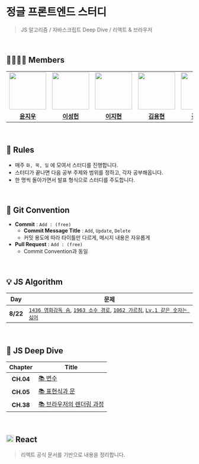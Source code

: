 # 정글 프론트엔드 스터디

> JS 알고리즘 / 자바스크립트 Deep Dive / 리액트 & 브라우저

<br>

## 👨‍👨‍👦‍👦 Members

<table>
<tr>
<td align="center"><a href="https://github.com/Riudiu"><img src="https://avatars.githubusercontent.com/u/86466976?v=4" width="100px" /></a></td>
<td align="center"><a href="https://github.com/heondeam"><img src="https://avatars.githubusercontent.com/u/128656530?v=4" width="100px" /></a></td>
<td align="center"><a href="https://github.com/doragimoochim"><img src="https://avatars.githubusercontent.com/u/129679381?v=4" width="100px" /></a></td>
<td align="center"><a href="https://github.com/YongHyunKing"><img src="https://avatars.githubusercontent.com/u/99469068?v=4" width="100px" /></a></td>
<td align="center"><a href="https://github.com/KimCookieYa"><img src="https://avatars.githubusercontent.com/u/45006957?v=4" width="100px" /></a></td>
<td align="center"><a href="https://github.com/DI-Kim"><img src="https://avatars.githubusercontent.com/u/43124902?v=4" width="100px" /></a></td>
</tr>
<tr>
  <td align="center"><a href="https://github.com/Riudiu"><b>윤지우</b></a></td>
  <td align="center"><a href="https://github.com/heondeam"><b>이성헌</b></a></td>
  <td align="center"><a href="https://github.com/doragimoochim"><b>이지현</b></a></td>
  <td align="center"><a href="https://github.com/YongHyunKing"><b>김용현</b></a></td>
  <td align="center"><a href="https://github.com/KimCookieYa"><b>김민석</b></a></td>
  <td align="center"><a href="https://github.com/DI-Kim"><b>김대인</b></a></td>
</tr>
</table>

<br>

## 🍊 Rules

- 매주 `화, 목, 일` 에 모여서 스터디를 진행합니다.
- 스터디가 끝나면 다음 공부 주제와 범위를 정하고, 각자 공부해옵니다.
- 한 명씩 돌아가면서 발표 형식으로 스터디를 주도합니다.

<br>

## 👾 Git Convention

- **Commit** : `Add : (free)`
  - **Commit Message Title** : `Add`, `Update`, `Delete`
  - 커밋 용도에 따라 타이틀만 다르게, 메시지 내용은 자유롭게
- **Pull Request** : `Add : (free)`
  - Commit Convention과 동일

<br>

## 💡 JS Algorithm

| **Day**  | **문제**                                                                                                                                                                                                                                                                |
| :------: | ----------------------------------------------------------------------------------------------------------------------------------------------------------------------------------------------------------------------------------------------------------------------- |
| **8/22** | [`1436 영화감독 숌`](https://www.acmicpc.net/problem/1436), [`1963 소수 경로`](https://www.acmicpc.net/problem/1963), [`1062 가르침`](https://www.acmicpc.net/problem/1062), [`Lv.1 같은 숫자는 싫어`](https://school.programmers.co.kr/learn/courses/30/lessons/12906) |

<br>
 
## 🦎 JS Deep Dive

| **Chapter** | **Title**                                                                                                                                                                                                  |
| :---------: | ---------------------------------------------------------------------------------------------------------------------------------------------------------------------------------------------------------- |
|  **CH.04**  | [📚 변수](https://github.com/Riudiu/jungle-frontend-study/tree/master/deepdive/CH04.%20%EB%B3%80%EC%88%98)                                                                                                 |
|  **CH.05**  | [📚 표현식과 문](https://github.com/Riudiu/jungle-frontend-study/tree/master/deepdive/CH05.%20%ED%91%9C%ED%98%84%EC%8B%9D%EA%B3%BC%20%EB%AC%B8)                                                            |
|  **CH.38**  | [📚 브라우저의 렌더링 과정](https://github.com/Riudiu/jungle-frontend-study/tree/master/deepdive/CH38.%20%EB%B8%8C%EB%9D%BC%EC%9A%B0%EC%A0%80%EC%9D%98%20%EB%A0%8C%EB%8D%94%EB%A7%81%20%EA%B3%BC%EC%A0%95) |

<br>

## <img src="https://upload.wikimedia.org/wikipedia/commons/thumb/a/a7/React-icon.svg/2300px-React-icon.svg.png" width="20px" /> React

> 리액트 공식 문서를 기반으로 내용을 정리합니다.
